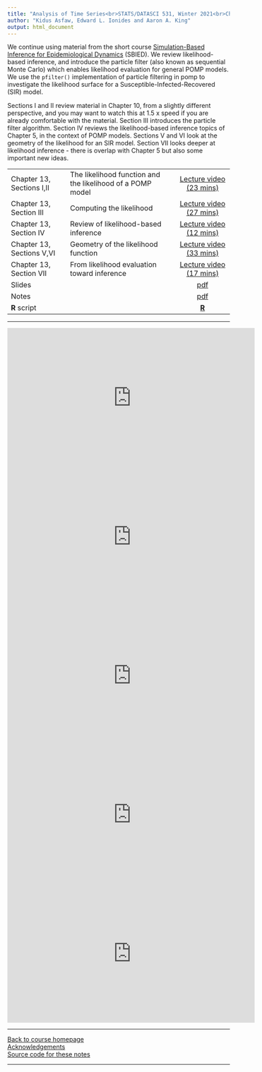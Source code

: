```yaml
---
title: "Analysis of Time Series<br>STATS/DATASCI 531, Winter 2021<br>Chapter 13: Likelihood for POMP models: Theory and practice"
author: "Kidus Asfaw, Edward L. Ionides and Aaron A. King"
output: html_document
---
```


We continue using material from the short course [Simulation-Based Inference for Epidemiological Dynamics](https://kingaa.github.io/sbied/) (SBIED). We review likelihood-based inference, and introduce the particle filter (also known as sequential Monte Carlo) which enables likelihood evaluation for general POMP models.
 We use the `pfilter()` implementation of particle filtering in pomp to investigate the likelihood surface for a Susceptible-Infected-Recovered (SIR) model.

Sections I and II review material in Chapter 10, from a slightly different perspective, and you may want to watch this at 1.5 x speed if you are already comfortable with the material.
Section III introduces the particle filter algorithm.
Section IV reviews the likelihood-based inference topics of Chapter 5, in the context of POMP models.
Sections V and VI look at the geometry of the likelihood for an SIR model.
Section VII looks deeper at likelihood inference - there is overlap with Chapter 5 but also some important new ideas.

| | ||
|:---------------|:---------------|:------------------------:|
| Chapter 13, Sections I,II | The likelihood function and the likelihood of a POMP model | [Lecture video (23 mins)](https://youtu.be/y0Wc6qt5qY0) | 
| Chapter 13, Section III | Computing the likelihood | [Lecture video (27 mins)](https://youtu.be/uZZKglvJq0c) |
| Chapter 13, Section IV | Review of likelihood-based inference | [Lecture video (12 mins)](https://youtu.be/68cX1ckgusY) |
| Chapter 13, Sections V,VI | Geometry of the likelihood function | [Lecture video (33 mins)](https://youtu.be/RVc-4Ebx88k) |
| Chapter 13, Section VII | From likelihood evaluation toward inference | [Lecture video (17 mins)](https://youtu.be/ZJ7mmC0E3zs) |
| Slides  | | [pdf](https://kingaa.github.io/sbied/pfilter/slides.pdf) |
| Notes   | | [pdf](https://kingaa.github.io/sbied/pfilter/notes.pdf) |
| **R** script  | | [**R**](https://kingaa.github.io/sbied/pfilter/main.R)                                                                   |
-----------


<iframe width="560" height="315" src="https://www.youtube.com/embed/y0Wc6qt5qY0" frameborder="0" allow="accelerometer; autoplay; clipboard-write; encrypted-media; gyroscope; picture-in-picture" allowfullscreen></iframe>

<iframe width="560" height="315" src="https://www.youtube.com/embed/uZZKglvJq0c" frameborder="0" allow="accelerometer; autoplay; clipboard-write; encrypted-media; gyroscope; picture-in-picture" allowfullscreen></iframe>

<iframe width="560" height="315" src="https://www.youtube.com/embed/68cX1ckgusY" frameborder="0" allow="accelerometer; autoplay; clipboard-write; encrypted-media; gyroscope; picture-in-picture" allowfullscreen></iframe>

<iframe width="560" height="315" src="https://www.youtube.com/embed/RVc-4Ebx88k
" frameborder="0" allow="accelerometer; autoplay; clipboard-write; encrypted-media; gyroscope; picture-in-picture" allowfullscreen></iframe>

<iframe width="560" height="315" src="https://www.youtube.com/embed/ZJ7mmC0E3zs" frameborder="0" allow="accelerometer; autoplay; clipboard-write; encrypted-media; gyroscope; picture-in-picture" allowfullscreen></iframe>

----------------------

[Back to course homepage](../index.html)  
[Acknowledgements](../acknowledge.html)  
[Source code for these notes](http://github.com/kingaa/sbied/tree/master/pfilter)


----------------------
